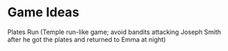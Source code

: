 # Game Ideas
Plates Run (Temple run-like game; avoid bandits attacking Joseph Smith after he got the plates and returned to Emma at night)
